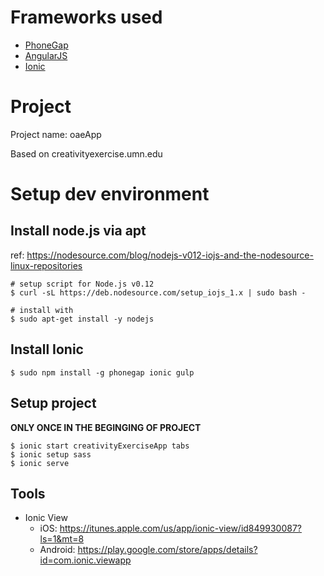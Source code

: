 # Frameworks used

- [PhoneGap](http://phonegap.com)
- [AngularJS](http://angularjs.org)
- [Ionic](http://ionicframework.com/)

# Project

Project name: oaeApp

Based on creativityexercise.umn.edu


# Setup dev environment

## Install node.js via apt

ref: https://nodesource.com/blog/nodejs-v012-iojs-and-the-nodesource-linux-repositories

```
# setup script for Node.js v0.12
$ curl -sL https://deb.nodesource.com/setup_iojs_1.x | sudo bash -

# install with
$ sudo apt-get install -y nodejs
```

## Install Ionic
```
$ sudo npm install -g phonegap ionic gulp
```


## Setup project
**ONLY ONCE IN THE BEGINGING OF PROJECT**
```
$ ionic start creativityExerciseApp tabs
$ ionic setup sass
$ ionic serve
```

## Tools
- Ionic View
  - iOS: https://itunes.apple.com/us/app/ionic-view/id849930087?ls=1&mt=8
  - Android: https://play.google.com/store/apps/details?id=com.ionic.viewapp
